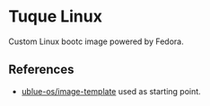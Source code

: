 # Tuque Linux

Custom Linux bootc image powered by Fedora.

## References

- [ublue-os/image-template](https://github.com/ublue-os/image-template) used as starting point.
